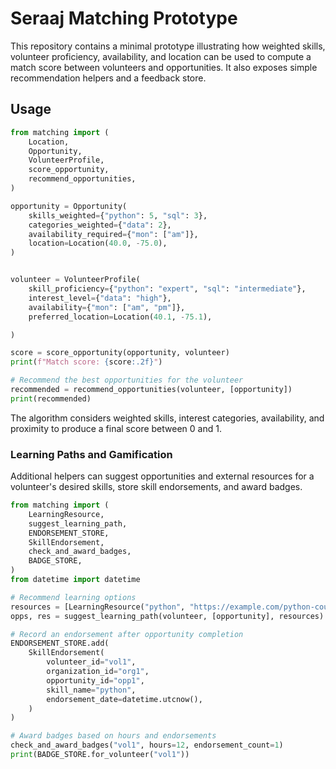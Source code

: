 # Seraaj Matching Prototype

This repository contains a minimal prototype illustrating how weighted skills,
volunteer proficiency, availability, and location can be used to compute a
match score between volunteers and opportunities. It also exposes simple
recommendation helpers and a feedback store.


## Usage

```python
from matching import (
    Location,
    Opportunity,
    VolunteerProfile,
    score_opportunity,
    recommend_opportunities,
)

opportunity = Opportunity(
    skills_weighted={"python": 5, "sql": 3},
    categories_weighted={"data": 2},
    availability_required={"mon": ["am"]},
    location=Location(40.0, -75.0),
)


volunteer = VolunteerProfile(
    skill_proficiency={"python": "expert", "sql": "intermediate"},
    interest_level={"data": "high"},
    availability={"mon": ["am", "pm"]},
    preferred_location=Location(40.1, -75.1),

)

score = score_opportunity(opportunity, volunteer)
print(f"Match score: {score:.2f}")

# Recommend the best opportunities for the volunteer
recommended = recommend_opportunities(volunteer, [opportunity])
print(recommended)
```

The algorithm considers weighted skills, interest categories, availability,
and proximity to produce a final score between 0 and 1.

### Learning Paths and Gamification

Additional helpers can suggest opportunities and external resources for a
volunteer's desired skills, store skill endorsements, and award badges.

```python
from matching import (
    LearningResource,
    suggest_learning_path,
    ENDORSEMENT_STORE,
    SkillEndorsement,
    check_and_award_badges,
    BADGE_STORE,
)
from datetime import datetime

# Recommend learning options
resources = [LearningResource("python", "https://example.com/python-course")]
opps, res = suggest_learning_path(volunteer, [opportunity], resources)

# Record an endorsement after opportunity completion
ENDORSEMENT_STORE.add(
    SkillEndorsement(
        volunteer_id="vol1",
        organization_id="org1",
        opportunity_id="opp1",
        skill_name="python",
        endorsement_date=datetime.utcnow(),
    )
)

# Award badges based on hours and endorsements
check_and_award_badges("vol1", hours=12, endorsement_count=1)
print(BADGE_STORE.for_volunteer("vol1"))
```

